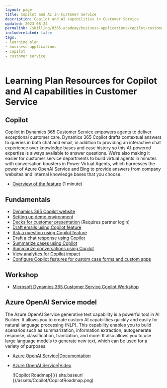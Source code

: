 ```yaml
---
layout: page
title: Copilot and AI in Customer Service
description: Copilot and AI capabilities in Customer Service
updated: 2023-08-24
permalink: /skilling/d365-academy/business-applications/copilot/customerservice
includerelated: false
tags:
- learning plan
- business applications
- copilot
- customer service
---
```


# Learning Plan Resources for Copilot and AI capabilities in Customer Service

## **Copilot** 
Copilot in Dynamics 365 Customer Service empowers agents to deliver exceptional customer care. Dynamics 365 Copilot drafts contextual answers to queries in both chat and email, in addition to providing an interactive chat experience over knowledge bases and case history so this AI-powered expertise is always available to answer questions. We’re also making it easier for customer service departments to build virtual agents in minutes with conversation boosters in Power Virtual Agents, which harnesses the power of Azure OpenAI Service and Bing to provide answers from company websites and internal knowledge bases that you choose.
* <a href="https://www.microsoft.com/en-us/videoplayer/embed/RWZ8m4" target="_blank">Overview of the feature</a> (1 minute)
  
## **Fundamentals** 
* <a href="https://www.microsoft.com/en-us/ai/dynamics-365-ai" target="_blank">Dynamics 365 Copilot website</a>
* <a href="https://learn.microsoft.com/en-us/dynamics365/customer-service/configure-copilot-features" target="_blank">Setting up demo environment</a>
* <a href="https://dynamicspartners.transform.microsoft.com/solution-plays/ai-copilot" target="_blank">Decks for customer presentation</a> (Requires partner login)
* <a href="https://learn.microsoft.com/en-us/dynamics365/customer-service/use-copilot-features#draft-emails" target="_blank">Draft emails using Copilot feature</a>
* <a href="https://learn.microsoft.com/en-us/dynamics365/customer-service/use-copilot-features#ask-a-question" target="_blank">Ask a question using Copilot feature</a>
* <a href="https://learn.microsoft.com/en-us/dynamics365/customer-service/use-copilot-features#draft-a-chat-response" target="_blank">Draft a chat response using Copilot</a>
* <a href="https://learn.microsoft.com/en-us/dynamics365/customer-service/use-copilot-features#summarize-cases" target="_blank">Summarize cases using Copilot</a>
* <a href="https://learn.microsoft.com/en-us/dynamics365/customer-service/use-copilot-features#summarize-conversations" target="_blank">Summarize conversations using Copilot</a>
* <a href="https://learn.microsoft.com/en-us/dynamics365/customer-service/copilot-analytics-report" target="_blank">View analytics for Copilot impact</a>
* <a href="https://learn.microsoft.com/en-us/dynamics365/customer-service/copilot-powerapps-settings" target="_blank">Configure Copilot features for custom case forms and custom apps</a>

## **Workshop** 
* <a href="https://partner.microsoft.com/en-us/asset/collection/dynamics-365-customer-service-copilot-workshop#/" target="_blank">Microsoft Dynamics 365 Customer Service Copilot Workshop</a>

## **Azure OpenAI Service model** 
The Azure OpenAI Service generative text capability is a powerful tool in AI Builder. It allows you to create custom AI capabilities quickly and easily for natural language processing (NLP). This capability enables you to build scenarios such as summarization, information extraction, autogenerate response, classification, translation, and more. It also allows you to use large language models to generate new text, which can be used for a variety of purposes.
* <a href="https://aka.ms/ai-builder/gpt/docs" target="_blank">Azure OpenAI Service|Documentation </a> 
* <a href="https://aka.ms/ai-builder/gpt/video" target="_blank">Azure OpenAI Service|Video </a>

  ![Copilot Roadmap]({{ site.baseurl }}/assets/Copilot/CopilotRoadmap.png)

  

